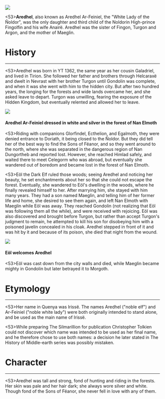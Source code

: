 ![](aredhel/1.jpg)

<53>**Aredhel**, also known as Aredhel Ar-Feiniel, the "White Lady of the Ñoldor", was the only daughter and third child of the Noldorin High-prince Fingolfin and his wife Anairë. Aredhel was the sister of Fingon, Turgon and Argon, and the mother of Maeglin.

# History
---

<53>Aredhel was born in YT 1362, the same year as her cousin Galadriel, and lived in Tirion. She followed her father and brothers through Helcaraxë and dwelt in Nevrast with her brother Turgon until Gondolin was complete, and when it was she went with him to the hidden city. But after two hundred years, the longing for the forests and wide lands overcame her, and she asked leave to depart. Turgon was unwilling, fearing the exposure of the Hidden Kingdom, but eventually relented and allowed her to leave.

![](aredhel/2.jpg)

#### Aredhel Ar-Feiniel dressed in white and silver in the forest of Nan Elmoth

<53>Riding with companions Glorfindel, Ecthelion, and Egalmoth, they were denied entrance to Doriath, it being closed to the Ñoldor. But they did tell her of the best way to find the Sons of Fëanor, and so they went around to the north, where she was separated in the dangerous region of Nan Dungortheb and reported lost. However, she reached Himlad safely, and waited there to meet Celegorm who was abroad, but eventually she wandered out of boredom and became lost in the forest of Nan Elmoth.

<53>Eöl the Dark Elf ruled those woods; seeing Aredhel and noticing her beauty, he set enchantments about her so that she could not escape the forest. Eventually, she wandered to Eöl's dwelling in the woods, where he finally revealed himself to her. After marrying him, she stayed with him many years. They had a son named Maeglin, and telling him of her former life and home, she desired to see them again, and left Nan Elmoth with Maeglin while Eöl was away. They reached Gondolin (not realizing that Eöl was following them all the while), and were received with rejoicing. Eöl was also discovered and brought before Turgon, but rather than accept Turgon's judgment to remain, he attempted to kill his son for disobeying him with a poisoned javelin concealed in his cloak. Aredhel stepped in front of it and was hit by it and because of its poison, she died that night from the wound.

![](aredhel/3.jpg)

#### Eöl welcomes Aredhel

<53>Eöl was cast down from the city walls and died, while Maeglin became mighty in Gondolin but later betrayed it to Morgoth.

# Etymology

---

<53>Her name in Quenya was Irissë. The names Aredhel ("noble elf") and Ar-Feiniel ("noble white lady") were both originally intended to stand alone, and be used as the main name of Irissë.

<53>While preparing The Silmarillion for publication Christopher Tolkien could not discover which name was intended to be used as her final name, and he therefore chose to use both names: a decision he later stated in The History of Middle-earth series was possibly mistaken.

# Character

---

<53>Aredhel was tall and strong, fond of hunting and riding in the forests. Her skin was pale and her hair dark; she always wore silver and white. Though fond of the Sons of Fëanor, she never fell in love with any of them.
